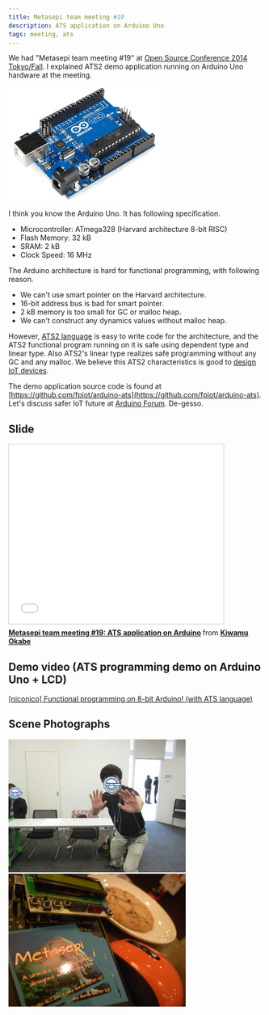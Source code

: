```yaml
---
title: Metasepi team meeting #19
description: ATS application on Arduino Uno
tags: meeting, ats
---
```


We had "Metasepi team meeting #19" at
[Open Source Conference 2014 Tokyo/Fall](http://www.ospn.jp/osc2014-fall/).
I explained ATS2 demo application running on Arduino Uno hardware at the meeting.

[![](/img/ArduinoUnoR3.png)](http://arduino.cc/en/Main/arduinoBoardUno)

I think you know the Arduino Uno. It has following specification.

* Microcontroller: ATmega328 (Harvard architecture 8-bit RISC)
* Flash Memory: 32 kB
* SRAM: 2 kB
* Clock Speed: 16 MHz

The Arduino architecture is hard for functional programming, with following reason.

* We can't use smart pointer on the Harvard architecture.
* 16-bit address bus is bad for smart pointer.
* 2 kB memory is too small for GC or malloc heap.
* We can't construct any dynamics values without malloc heap.

However, [ATS2 language](http://www.ats-lang.org/) is easy to write code for the architecture,
and the ATS2 functional program running on it is safe using dependent type and linear type.
Also ATS2's linear type realizes safe programming without any GC and any malloc.
We believe this ATS2 characteristics is good to [design IoT devices](http://fpiot.metasepi.org/).

The demo application source code is found at [https://github.com/fpiot/arduino-ats](https://github.com/fpiot/arduino-ats).
Let's discuss safer IoT future at [Arduino Forum](http://forum.arduino.cc/index.php?topic=273459.msg1927112). De-gesso.

## Slide

<iframe src="//www.slideshare.net/slideshow/embed_code/40449441" width="425" height="355" frameborder="0" marginwidth="0" marginheight="0" scrolling="no" style="border:1px solid #CCC; border-width:1px; margin-bottom:5px; max-width: 100%;" allowfullscreen> </iframe> <div style="margin-bottom:5px"> <strong> <a href="//www.slideshare.net/master_q/20141019-osc-tokyoats" title="Metasepi team meeting #19: ATS application on Arduino" target="_blank">Metasepi team meeting #19: ATS application on Arduino</a> </strong> from <strong><a href="//www.slideshare.net/master_q" target="_blank">Kiwamu Okabe</a></strong> </div>

## Demo video (ATS programming demo on Arduino Uno + LCD)

<script type="text/javascript" src="http://ext.nicovideo.jp/thumb_watch/sm24680530"></script><noscript><a href="http://www.nicovideo.jp/watch/sm24680530">[niconico] Functional programming on 8-bit Arduino! (with ATS language)</a></noscript>

## Scene Photographs

![](/img/20141010_no_more.jpg)
![](/img/20141010_R1099184.jpg)
